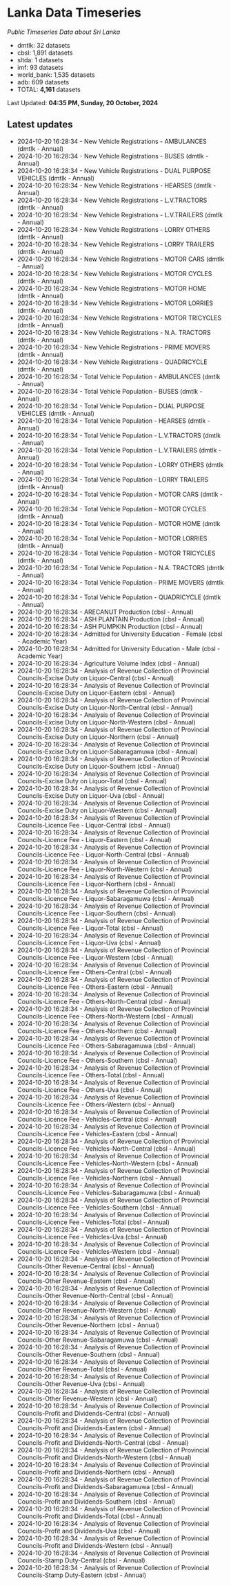 # Lanka Data Timeseries
*Public Timeseries Data about Sri Lanka*

* dmtlk: 32 datasets
* cbsl: 1,891 datasets
* sltda: 1 datasets
* imf: 93 datasets
* world_bank: 1,535 datasets
* adb: 609 datasets
* TOTAL: **4,161** datasets

Last Updated: **04:35 PM, Sunday, 20 October, 2024**

## Latest updates

* 2024-10-20 16:28:34 - New Vehicle Registrations - AMBULANCES (dmtlk - Annual)
* 2024-10-20 16:28:34 - New Vehicle Registrations - BUSES (dmtlk - Annual)
* 2024-10-20 16:28:34 - New Vehicle Registrations - DUAL PURPOSE VEHICLES (dmtlk - Annual)
* 2024-10-20 16:28:34 - New Vehicle Registrations - HEARSES (dmtlk - Annual)
* 2024-10-20 16:28:34 - New Vehicle Registrations - L.V.TRACTORS (dmtlk - Annual)
* 2024-10-20 16:28:34 - New Vehicle Registrations - L.V.TRAILERS (dmtlk - Annual)
* 2024-10-20 16:28:34 - New Vehicle Registrations - LORRY OTHERS (dmtlk - Annual)
* 2024-10-20 16:28:34 - New Vehicle Registrations - LORRY TRAILERS (dmtlk - Annual)
* 2024-10-20 16:28:34 - New Vehicle Registrations - MOTOR CARS (dmtlk - Annual)
* 2024-10-20 16:28:34 - New Vehicle Registrations - MOTOR CYCLES (dmtlk - Annual)
* 2024-10-20 16:28:34 - New Vehicle Registrations - MOTOR HOME (dmtlk - Annual)
* 2024-10-20 16:28:34 - New Vehicle Registrations - MOTOR LORRIES (dmtlk - Annual)
* 2024-10-20 16:28:34 - New Vehicle Registrations - MOTOR TRICYCLES (dmtlk - Annual)
* 2024-10-20 16:28:34 - New Vehicle Registrations - N.A. TRACTORS (dmtlk - Annual)
* 2024-10-20 16:28:34 - New Vehicle Registrations - PRIME MOVERS (dmtlk - Annual)
* 2024-10-20 16:28:34 - New Vehicle Registrations - QUADRICYCLE (dmtlk - Annual)
* 2024-10-20 16:28:34 - Total Vehicle Population - AMBULANCES (dmtlk - Annual)
* 2024-10-20 16:28:34 - Total Vehicle Population - BUSES (dmtlk - Annual)
* 2024-10-20 16:28:34 - Total Vehicle Population - DUAL PURPOSE VEHICLES (dmtlk - Annual)
* 2024-10-20 16:28:34 - Total Vehicle Population - HEARSES (dmtlk - Annual)
* 2024-10-20 16:28:34 - Total Vehicle Population - L.V.TRACTORS (dmtlk - Annual)
* 2024-10-20 16:28:34 - Total Vehicle Population - L.V.TRAILERS (dmtlk - Annual)
* 2024-10-20 16:28:34 - Total Vehicle Population - LORRY OTHERS (dmtlk - Annual)
* 2024-10-20 16:28:34 - Total Vehicle Population - LORRY TRAILERS (dmtlk - Annual)
* 2024-10-20 16:28:34 - Total Vehicle Population - MOTOR CARS (dmtlk - Annual)
* 2024-10-20 16:28:34 - Total Vehicle Population - MOTOR CYCLES (dmtlk - Annual)
* 2024-10-20 16:28:34 - Total Vehicle Population - MOTOR HOME (dmtlk - Annual)
* 2024-10-20 16:28:34 - Total Vehicle Population - MOTOR LORRIES (dmtlk - Annual)
* 2024-10-20 16:28:34 - Total Vehicle Population - MOTOR TRICYCLES (dmtlk - Annual)
* 2024-10-20 16:28:34 - Total Vehicle Population - N.A. TRACTORS (dmtlk - Annual)
* 2024-10-20 16:28:34 - Total Vehicle Population - PRIME MOVERS (dmtlk - Annual)
* 2024-10-20 16:28:34 - Total Vehicle Population - QUADRICYCLE (dmtlk - Annual)
* 2024-10-20 16:28:34 - ARECANUT Production (cbsl - Annual)
* 2024-10-20 16:28:34 - ASH PLANTAIN Production (cbsl - Annual)
* 2024-10-20 16:28:34 - ASH PUMPKIN Production (cbsl - Annual)
* 2024-10-20 16:28:34 - Admitted for University Education - Female (cbsl - Academic Year)
* 2024-10-20 16:28:34 - Admitted for University Education - Male (cbsl - Academic Year)
* 2024-10-20 16:28:34 - Agriculture Volume Index (cbsl - Annual)
* 2024-10-20 16:28:34 - Analysis of Revenue Collection of Provincial Councils-Excise Duty on Liquor-Central (cbsl - Annual)
* 2024-10-20 16:28:34 - Analysis of Revenue Collection of Provincial Councils-Excise Duty on Liquor-Eastern (cbsl - Annual)
* 2024-10-20 16:28:34 - Analysis of Revenue Collection of Provincial Councils-Excise Duty on Liquor-North-Central (cbsl - Annual)
* 2024-10-20 16:28:34 - Analysis of Revenue Collection of Provincial Councils-Excise Duty on Liquor-North-Western (cbsl - Annual)
* 2024-10-20 16:28:34 - Analysis of Revenue Collection of Provincial Councils-Excise Duty on Liquor-Northern (cbsl - Annual)
* 2024-10-20 16:28:34 - Analysis of Revenue Collection of Provincial Councils-Excise Duty on Liquor-Sabaragamuwa (cbsl - Annual)
* 2024-10-20 16:28:34 - Analysis of Revenue Collection of Provincial Councils-Excise Duty on Liquor-Southern (cbsl - Annual)
* 2024-10-20 16:28:34 - Analysis of Revenue Collection of Provincial Councils-Excise Duty on Liquor-Total (cbsl - Annual)
* 2024-10-20 16:28:34 - Analysis of Revenue Collection of Provincial Councils-Excise Duty on Liquor-Uva (cbsl - Annual)
* 2024-10-20 16:28:34 - Analysis of Revenue Collection of Provincial Councils-Excise Duty on Liquor-Western (cbsl - Annual)
* 2024-10-20 16:28:34 - Analysis of Revenue Collection of Provincial Councils-Licence Fee - Liquor-Central (cbsl - Annual)
* 2024-10-20 16:28:34 - Analysis of Revenue Collection of Provincial Councils-Licence Fee - Liquor-Eastern (cbsl - Annual)
* 2024-10-20 16:28:34 - Analysis of Revenue Collection of Provincial Councils-Licence Fee - Liquor-North-Central (cbsl - Annual)
* 2024-10-20 16:28:34 - Analysis of Revenue Collection of Provincial Councils-Licence Fee - Liquor-North-Western (cbsl - Annual)
* 2024-10-20 16:28:34 - Analysis of Revenue Collection of Provincial Councils-Licence Fee - Liquor-Northern (cbsl - Annual)
* 2024-10-20 16:28:34 - Analysis of Revenue Collection of Provincial Councils-Licence Fee - Liquor-Sabaragamuwa (cbsl - Annual)
* 2024-10-20 16:28:34 - Analysis of Revenue Collection of Provincial Councils-Licence Fee - Liquor-Southern (cbsl - Annual)
* 2024-10-20 16:28:34 - Analysis of Revenue Collection of Provincial Councils-Licence Fee - Liquor-Total (cbsl - Annual)
* 2024-10-20 16:28:34 - Analysis of Revenue Collection of Provincial Councils-Licence Fee - Liquor-Uva (cbsl - Annual)
* 2024-10-20 16:28:34 - Analysis of Revenue Collection of Provincial Councils-Licence Fee - Liquor-Western (cbsl - Annual)
* 2024-10-20 16:28:34 - Analysis of Revenue Collection of Provincial Councils-Licence Fee - Others-Central (cbsl - Annual)
* 2024-10-20 16:28:34 - Analysis of Revenue Collection of Provincial Councils-Licence Fee - Others-Eastern (cbsl - Annual)
* 2024-10-20 16:28:34 - Analysis of Revenue Collection of Provincial Councils-Licence Fee - Others-North-Central (cbsl - Annual)
* 2024-10-20 16:28:34 - Analysis of Revenue Collection of Provincial Councils-Licence Fee - Others-North-Western (cbsl - Annual)
* 2024-10-20 16:28:34 - Analysis of Revenue Collection of Provincial Councils-Licence Fee - Others-Northern (cbsl - Annual)
* 2024-10-20 16:28:34 - Analysis of Revenue Collection of Provincial Councils-Licence Fee - Others-Sabaragamuwa (cbsl - Annual)
* 2024-10-20 16:28:34 - Analysis of Revenue Collection of Provincial Councils-Licence Fee - Others-Southern (cbsl - Annual)
* 2024-10-20 16:28:34 - Analysis of Revenue Collection of Provincial Councils-Licence Fee - Others-Total (cbsl - Annual)
* 2024-10-20 16:28:34 - Analysis of Revenue Collection of Provincial Councils-Licence Fee - Others-Uva (cbsl - Annual)
* 2024-10-20 16:28:34 - Analysis of Revenue Collection of Provincial Councils-Licence Fee - Others-Western (cbsl - Annual)
* 2024-10-20 16:28:34 - Analysis of Revenue Collection of Provincial Councils-Licence Fee - Vehicles-Central (cbsl - Annual)
* 2024-10-20 16:28:34 - Analysis of Revenue Collection of Provincial Councils-Licence Fee - Vehicles-Eastern (cbsl - Annual)
* 2024-10-20 16:28:34 - Analysis of Revenue Collection of Provincial Councils-Licence Fee - Vehicles-North-Central (cbsl - Annual)
* 2024-10-20 16:28:34 - Analysis of Revenue Collection of Provincial Councils-Licence Fee - Vehicles-North-Western (cbsl - Annual)
* 2024-10-20 16:28:34 - Analysis of Revenue Collection of Provincial Councils-Licence Fee - Vehicles-Northern (cbsl - Annual)
* 2024-10-20 16:28:34 - Analysis of Revenue Collection of Provincial Councils-Licence Fee - Vehicles-Sabaragamuwa (cbsl - Annual)
* 2024-10-20 16:28:34 - Analysis of Revenue Collection of Provincial Councils-Licence Fee - Vehicles-Southern (cbsl - Annual)
* 2024-10-20 16:28:34 - Analysis of Revenue Collection of Provincial Councils-Licence Fee - Vehicles-Total (cbsl - Annual)
* 2024-10-20 16:28:34 - Analysis of Revenue Collection of Provincial Councils-Licence Fee - Vehicles-Uva (cbsl - Annual)
* 2024-10-20 16:28:34 - Analysis of Revenue Collection of Provincial Councils-Licence Fee - Vehicles-Western (cbsl - Annual)
* 2024-10-20 16:28:34 - Analysis of Revenue Collection of Provincial Councils-Other Revenue-Central (cbsl - Annual)
* 2024-10-20 16:28:34 - Analysis of Revenue Collection of Provincial Councils-Other Revenue-Eastern (cbsl - Annual)
* 2024-10-20 16:28:34 - Analysis of Revenue Collection of Provincial Councils-Other Revenue-North-Central (cbsl - Annual)
* 2024-10-20 16:28:34 - Analysis of Revenue Collection of Provincial Councils-Other Revenue-North-Western (cbsl - Annual)
* 2024-10-20 16:28:34 - Analysis of Revenue Collection of Provincial Councils-Other Revenue-Northern (cbsl - Annual)
* 2024-10-20 16:28:34 - Analysis of Revenue Collection of Provincial Councils-Other Revenue-Sabaragamuwa (cbsl - Annual)
* 2024-10-20 16:28:34 - Analysis of Revenue Collection of Provincial Councils-Other Revenue-Southern (cbsl - Annual)
* 2024-10-20 16:28:34 - Analysis of Revenue Collection of Provincial Councils-Other Revenue-Total (cbsl - Annual)
* 2024-10-20 16:28:34 - Analysis of Revenue Collection of Provincial Councils-Other Revenue-Uva (cbsl - Annual)
* 2024-10-20 16:28:34 - Analysis of Revenue Collection of Provincial Councils-Other Revenue-Western (cbsl - Annual)
* 2024-10-20 16:28:34 - Analysis of Revenue Collection of Provincial Councils-Profit and Dividends-Central (cbsl - Annual)
* 2024-10-20 16:28:34 - Analysis of Revenue Collection of Provincial Councils-Profit and Dividends-Eastern (cbsl - Annual)
* 2024-10-20 16:28:34 - Analysis of Revenue Collection of Provincial Councils-Profit and Dividends-North-Central (cbsl - Annual)
* 2024-10-20 16:28:34 - Analysis of Revenue Collection of Provincial Councils-Profit and Dividends-North-Western (cbsl - Annual)
* 2024-10-20 16:28:34 - Analysis of Revenue Collection of Provincial Councils-Profit and Dividends-Northern (cbsl - Annual)
* 2024-10-20 16:28:34 - Analysis of Revenue Collection of Provincial Councils-Profit and Dividends-Sabaragamuwa (cbsl - Annual)
* 2024-10-20 16:28:34 - Analysis of Revenue Collection of Provincial Councils-Profit and Dividends-Southern (cbsl - Annual)
* 2024-10-20 16:28:34 - Analysis of Revenue Collection of Provincial Councils-Profit and Dividends-Total (cbsl - Annual)
* 2024-10-20 16:28:34 - Analysis of Revenue Collection of Provincial Councils-Profit and Dividends-Uva (cbsl - Annual)
* 2024-10-20 16:28:34 - Analysis of Revenue Collection of Provincial Councils-Profit and Dividends-Western (cbsl - Annual)
* 2024-10-20 16:28:34 - Analysis of Revenue Collection of Provincial Councils-Stamp Duty-Central (cbsl - Annual)
* 2024-10-20 16:28:34 - Analysis of Revenue Collection of Provincial Councils-Stamp Duty-Eastern (cbsl - Annual)